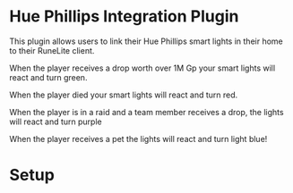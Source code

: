 # Hue Phillips Integration Plugin

This plugin allows users to link their Hue Phillips smart lights in their home to their RuneLite client.

When the player receives a drop worth over 1M Gp your smart lights will react and turn green.

When the player died your smart lights will react and turn red.

When the player is in a raid and a team member receives a drop, the lights will react and turn purple

When the player receives a pet the lights will react and turn light blue!

# Setup 

